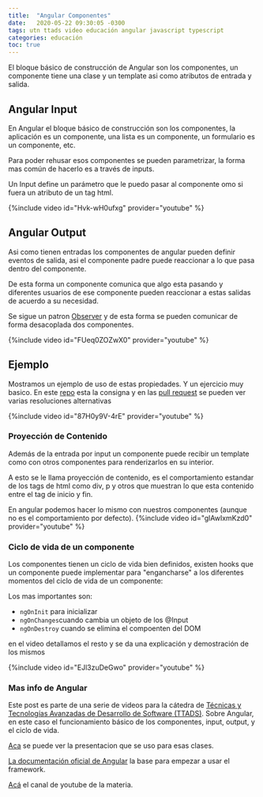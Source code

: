 ```yaml
---
title:  "Angular Componentes"
date:   2020-05-22 09:30:05 -0300
tags: utn ttads video educación angular javascript typescript
categories: educación
toc: true
---
```

El bloque básico de construcción de Angular son los componentes, un componente tiene una clase y un template asi como atributos de entrada y salida. 


## Angular Input

En Angular el bloque básico de construcción son los componentes, la aplicación es un componente, una lista es un componente, un formulario es un componente, etc. 

Para poder rehusar esos componentes se pueden parametrizar, la forma mas común de hacerlo es a través de inputs. 

Un Input define un parámetro que le puedo pasar al componente omo si fuera un atributo de un tag html.
 
{%include video id="Hvk-wH0ufxg" provider="youtube" %}

## Angular Output
Asi como tienen entradas los componentes de angular pueden definir eventos de salida, asi el componente padre puede reaccionar a lo que pasa dentro del componente. 

De esta forma un componente comunica que algo esta pasando y diferentes usuarios de ese componente pueden reaccionar a estas salidas de acuerdo a su necesidad.

Se sigue un patron [Observer](https://es.wikipedia.org/wiki/Observer_(patr%C3%B3n_de_dise%C3%B1o)) y de esta forma se pueden comunicar de forma desacoplada dos componentes.

{%include video id="FUeq0ZOZwX0" provider="youtube" %}

## Ejemplo

Mostramos un ejemplo de uso de estas propiedades. Y un ejercicio muy basico.
En este [repo](https://github.com/utnfrrottads/angular9-example/tree/todo-list-exercise) esta la consigna y en las [pull request](https://github.com/utnfrrottads/angular9-example/pulls) se pueden ver varias resoluciones alternativas 

{%include video id="87H0y9V-4rE" provider="youtube" %}

### Proyección de Contenido

Además de la  entrada por input un componente puede recibir un template como con otros componentes para renderizarlos en su interior.

A esto se le llama proyección de contenido, es el comportamiento estandar de los tags de html como div, p y otros que muestran lo que esta contenido entre el tag de inicio y fin. 

En angular podemos hacer lo mismo con nuestros componentes (aunque no es el comportamiento por defecto).
{%include video id="glAwIxmKzd0" provider="youtube" %}

### Ciclo de vida de un componente

Los componentes tienen un ciclo de vida bien definidos, existen hooks que un componente puede implementar para "engancharse" a los diferentes momentos del ciclo de vida de un componente:

Los mas importantes son: 

+ `ngOnInit` para inicializar
+ `ngOnChanges`cuando cambia un objeto de los @Input
+ `ngOnDestroy` cuando se elimina el compoenten del DOM

en el video detallamos el resto y se da una explicación y demostración de los mismos

{%include video id="EJl3zuDeGwo" provider="youtube" %}

### Mas info de Angular

Este post es parte de una serie de videos para la cátedra de [Técnicas y Tecnologías Avanzadas de Desarrollo de Software (TTADS)][ttads-github].
Sobre Angular, en este caso el funcionamiento básico de los componentes, input, output, y el ciclo de vida.

[Aca][ttads-presentacion] se puede ver la presentacion que se uso para esas clases.

[La documentación oficial de Angular](https://angular.io/docs) la base para empezar a usar el framework.

[Acá](https://www.youtube.com/channel/UCkRACqaN5XpgH0P5hyqpQEw/featured) el canal de youtube de la materia.

[ttads-github]: https://github.com/utnfrrottads/
[ttads-presentacion]: https://utnfrrottads.github.io/presentacion-angulario/#/
